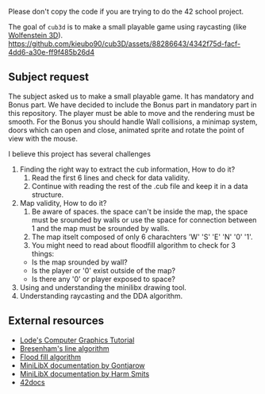 Please don't copy the code if you are trying to do the 42 school project.

The goal of ``cub3d`` is to make a small playable game using raycasting (like [Wolfenstein 3D](https://fr.wikipedia.org/wiki/Wolfenstein_3D)).
https://github.com/kieubo90/cub3D/assets/88286643/4342f75d-facf-4dd6-a30e-ff9f485b26d4

## Subject request
The subject asked us to make a small playable game. It has mandatory and Bonus part. We have decided to include the Bonus part in mandatory part in this repository.
The player must be able to move and the rendering must be smooth.
For the Bonus you should handle Wall collisions, a minimap system, doors which can open and close, animated sprite and rotate the point of view with the mouse.

I believe this project has several challenges

1. Finding the right way to extract the cub information, How to do it?
	1. Read the first 6 lines and check for data validity.
	2. Continue with reading the rest of the .cub file and keep it in a data structure.
1. Map validity, How to do it?
	1. Be aware of spaces. the space can't be inside the map, the space must be srounded by walls or use the space for connection between 1 and the map must be srounded by walls.
	1. The map itselt composed of only 6 charachters 'W' 'S' 'E' 'N' '0' '1'.
	1. You might need to read about floodfill algorithm to check for 3 things:
    - Is the map srounded by wall?
    - Is the player or '0' exist outside of the map?
    - Is there any '0' or player exposed to space?
1. Using and understanding the minilibx drawing tool.
1. Understanding raycasting and the DDA algorithm.


## External resources

+ [Lode's Computer Graphics Tutorial](https://lodev.org/cgtutor/raycasting.html)
+ [Bresenham's line algorithm](https://en.wikipedia.org/wiki/Bresenham%27s_line_algorithm)
+ [Flood fill algorithm](https://en.wikipedia.org/wiki/Flood_fill)
+ [MiniLibX documentation by Gontjarow](https://gontjarow.github.io/MiniLibX/)
+ [MiniLibX documentation by Harm Smits](https://harm-smits.github.io/42docs/)
+ [42docs](https://harm-smits.github.io/42docs/projects/cub3d)
